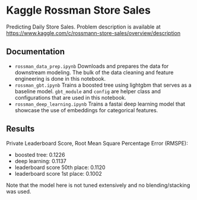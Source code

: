 # Kaggle Rossman Store Sales

Predicting Daily Store Sales. Problem description is available at https://www.kaggle.com/c/rossmann-store-sales/overview/description

## Documentation

- `rossman_data_prep.ipynb` Downloads and prepares the data for downstream modeling. The bulk of the data cleaning and feature engineering is done in this notebook.
- `rossman_gbt.ipynb` Trains a boosted tree using lightgbm that serves as a baseline model. `gbt_module` and `config` are helper class and configurations that are used in this notebook.
- `rossman_deep_learning.ipynb` Trains a fastai deep learning model that showcase the use of embeddings for categorical features.

## Results

Private Leaderboard Score, Root Mean Square Percentage Error (RMSPE):

- boosted tree: 0.1226
- deep learning: 0.1137
- leaderboard score 50th place: 0.1120
- leaderboard score 1st place: 0.1002

Note that the model here is not tuned extensively and no blending/stacking was used.
